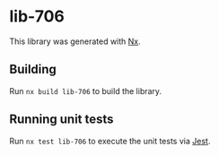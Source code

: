 # lib-706

This library was generated with [Nx](https://nx.dev).

## Building

Run `nx build lib-706` to build the library.

## Running unit tests

Run `nx test lib-706` to execute the unit tests via [Jest](https://jestjs.io).
